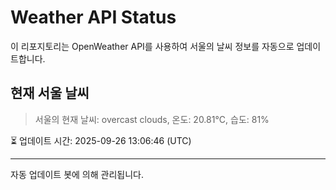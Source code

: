 
# Weather API Status

이 리포지토리는 OpenWeather API를 사용하여 서울의 날씨 정보를 자동으로 업데이트합니다.

## 현재 서울 날씨
> 서울의 현재 날씨: overcast clouds, 온도: 20.81°C, 습도: 81%

⏳ 업데이트 시간: 2025-09-26 13:06:46 (UTC)

---
자동 업데이트 봇에 의해 관리됩니다.
